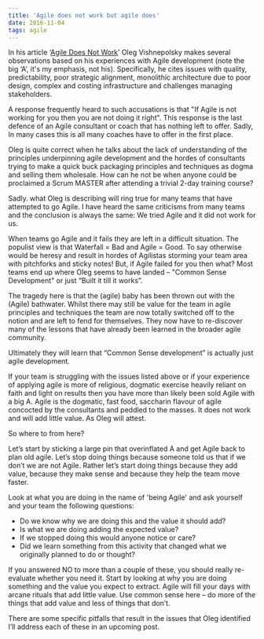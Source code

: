 ```yaml
---
title: 'Agile does not work but agile does'
date: 2016-11-04
tags: agile
---
```


In his article ‘[Agile Does Not Work](https://www.linkedin.com/pulse/agile-does-work-oleg-vishnepolsky?trk=hp-feed-article-title-like)’ Oleg Vishnepolsky makes several observations based on his experiences with Agile development (note the big ‘A’, it's my emphasis, not his). Specifically, he cites issues with quality, predictability, poor strategic alignment, monolithic architecture due to poor design, complex and costing infrastructure and challenges managing stakeholders.

A response frequently heard to such accusations is that "If Agile is not working for you then you are not doing it right". This response is the last defence of an Agile consultant or coach that has nothing left to offer. Sadly, In many cases this is all many coaches have to offer in the first place.

Oleg is quite correct when he talks about the lack of understanding of the principles underpinning agile development and the hordes of consultants trying to make a quick buck packaging principles and techniques as dogma and selling them wholesale. How can he not be when anyone could be proclaimed a Scrum MASTER after attending a  trivial 2-day training course?

Sadly. what Oleg is describing will ring true for many teams that have attempted to go Agile. I have heard the same criticisms from many teams and the conclusion is always the same: We tried Agile and it did not work for us.

When teams go Agile and it fails they are left in a difficult situation. The populist view is that Waterfall = Bad and Agile = Good. To say otherwise would be heresy and result in hordes of Agilistas storming your team area with pitchforks and sticky notes! But, if Agile failed for you then what? Most teams end up where Oleg seems to have landed – "Common Sense Development" or just “Built it till it works”.

The tragedy here is that the (agile) baby has been thrown out with the (Agile) bathwater. Whilst there may still be value for the team in agile principles and techniques the team are now totally switched off to the notion and are left to fend for themselves. They now have to re-discover many of the lessons that have already been learned in the broader agile community.  

Ultimately they will learn that “Common Sense development” is actually just agile development.

If your team is struggling with the issues listed above or if your experience of applying agile is more of religious, dogmatic exercise heavily reliant on faith and light on results then you have more than likely been sold Agile with a big A. Agile is the dogmatic, fast food, saccharin flavour of agile concocted by the consultants and peddled to the masses. It does not work and will add little value. As Oleg will attest.

So where to from here?

Let’s start by sticking a large pin that overinflated A and get Agile back to plan old agile. Let’s stop doing things because someone told us that if we don’t we are not Agile. Rather let’s start doing things because they add value, because they make sense and because they help the team move faster.

Look at what you are doing in the name of 'being Agile' and ask yourself and your team the following questions:

- Do we know why we are doing this and the value it should add?
- Is what we are doing adding the expected value?
- If we stopped doing this would anyone notice or care?
- Did we learn something from this activity that changed what we originally planned to do or thought?

If you answered NO to more than a couple of these, you should really re-evaluate whether you need it. Start by looking at why you are doing something and the value you expect to extract. Agile will fill your days with arcane rituals that add little value. Use common sense here – do more of the things that add value and less of things that don’t.

There are some specific pitfalls that result in the issues that Oleg identified I’ll address each of these in an upcoming post.